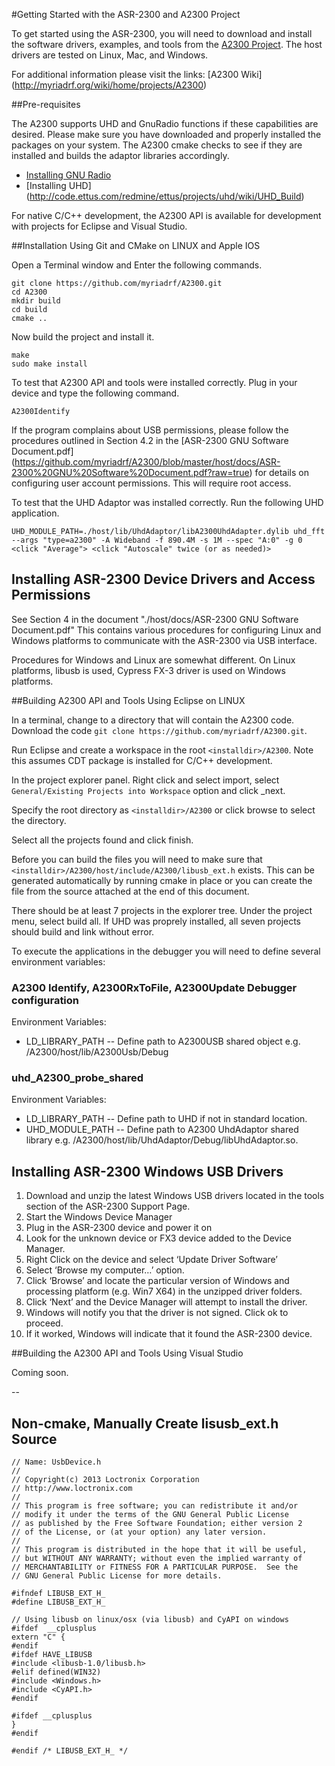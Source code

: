 #Getting Started with the ASR-2300 and A2300 Project



To get started using the ASR-2300, you will need to download and install the software drivers, examples, and tools from the [A2300 Project](https://github.com/myriadrf/A2300). The host drivers are tested on Linux, Mac, and Windows.

For additional information please visit the links:
[A2300 Wiki] (http://myriadrf.org/wiki/home/projects/A2300)

##Pre-requisites  

The A2300 supports UHD and GnuRadio functions if these capabilities are desired.  Please make sure you have downloaded and properly installed the packages on your system.  The A2300 cmake checks to see if they are installed and builds the adaptor libraries accordingly. 

* [Installing GNU Radio](http://gnuradio.org/redmine/projects/gnuradio/wiki/InstallingGRFromSource)
* [Installing UHD] (http://code.ettus.com/redmine/ettus/projects/uhd/wiki/UHD_Build)


For native C/C++ development, the A2300 API is available for development with projects for Eclipse and Visual Studio.

##Installation Using Git and CMake on LINUX and Apple IOS

Open a Terminal window and Enter the following commands.  

    git clone https://github.com/myriadrf/A2300.git
    cd A2300
    mkdir build
    cd build
    cmake ..

Now build the project and install it.

    make
    sudo make install

To test that A2300 API and tools were installed correctly.  Plug in your device and type the following command.

    A2300Identify
    
If the program complains about USB permissions, please follow the procedures outlined in Section 4.2 in the [ASR-2300 GNU Software Document.pdf] (https://github.com/myriadrf/A2300/blob/master/host/docs/ASR-2300%20GNU%20Software%20Document.pdf?raw=true) for details on configuring user account permissions.  This will require root access.    

To test that the UHD Adaptor was installed correctly.  Run the following UHD application.

    UHD_MODULE_PATH=./host/lib/UhdAdaptor/libA2300UhdAdapter.dylib uhd_fft --args "type=a2300" -A Wideband -f 890.4M -s 1M --spec "A:0" -g 0 <click "Average"> <click "Autoscale" twice (or as needed)>
  

## Installing ASR-2300 Device Drivers and Access Permissions
See Section 4 in the document "./host/docs/ASR-2300 GNU Software Document.pdf" This contains various procedures for configuring Linux and Windows 
platforms to communicate with the ASR-2300 via USB interface.
 
Procedures for Windows and Linux are somewhat different.  On Linux platforms, libusb is used, Cypress FX-3 driver is used on Windows platforms.


##Building A2300 API and Tools Using Eclipse on LINUX

In a terminal, change to a directory that will contain the A2300 code.  Download the code `git clone https://github.com/myriadrf/A2300.git`.

Run Eclipse and create a workspace in the root `<installdir>/A2300`.  Note this assumes CDT package is installed for C/C++ development.

In the project explorer panel.  Right click and select import, select `General/Existing Projects into Workspace` option and click _next.

Specify the root directory as `<installdir>/A2300` or click browse to select the directory.

Select all the projects found and click finish.

Before you can build the files you will need to make sure that `<installdir>/A2300/host/include/A2300/libusb_ext.h` exists.  This can be generated automatically by running cmake in place or you can create the file 
from the source attached at the end of this document.

There should be at least 7 projects in the explorer tree. Under the project menu, select build all. If UHD was proprely installed, all seven projects should build and link without error.  


To execute the applications in the debugger you will need to define several environment variables:

### A2300 Identify, A2300RxToFile, A2300Update Debugger configuration

  Environment Variables:
  
   * LD_LIBRARY_PATH -- Define path to A2300USB shared object e.g. <installdir>/A2300/host/lib/A2300Usb/Debug  
    
### uhd_A2300_probe_shared

  Environment Variables:
  
   * LD_LIBRARY_PATH -- Define path to UHD if not in standard location.
   * UHD_MODULE_PATH -- Define path to A2300 UhdAdaptor shared library e.g. <installdir>/A2300/host/lib/UhdAdaptor/Debug/libUhdAdaptor.so.

## Installing ASR-2300 Windows USB Drivers
 1) Download and unzip the latest Windows USB drivers located in the tools section of the ASR-2300 Support Page.
 2) Start the Windows Device Manager
 3) Plug in the ASR-2300 device and power it on
 4) Look for the unknown device or FX3 device added to the Device Manager.
 5) Right Click on the device and select ‘Update Driver Software’
 6) Select ‘Browse my computer…’ option.
 7) Click ‘Browse’ and locate the particular version of Windows and processing platform (e.g. Win7 X64) in the unzipped driver folders.
 8) Click ‘Next’ and the Device Manager will attempt to install the driver.
 9) Windows will notify you that the driver is not signed. Click ok to proceed.
 10) If it worked, Windows will indicate that it found the ASR-2300 device.

##Building the A2300 API and Tools Using Visual Studio

Coming soon.

--
## Non-cmake, Manually Create lisusb_ext.h Source

    // Name: UsbDevice.h
    //
    // Copyright(c) 2013 Loctronix Corporation
    // http://www.loctronix.com
    //
    // This program is free software; you can redistribute it and/or
    // modify it under the terms of the GNU General Public License
    // as published by the Free Software Foundation; either version 2
    // of the License, or (at your option) any later version.
    //
    // This program is distributed in the hope that it will be useful,
    // but WITHOUT ANY WARRANTY; without even the implied warranty of
    // MERCHANTABILITY or FITNESS FOR A PARTICULAR PURPOSE.  See the
    // GNU General Public License for more details.

    #ifndef LIBUSB_EXT_H_
    #define LIBUSB_EXT_H_

    // Using libusb on linux/osx (via libusb) and CyAPI on windows
    #ifdef  __cplusplus
    extern "C" {
    #endif
    #ifdef HAVE_LIBUSB
    #include <libusb-1.0/libusb.h>
    #elif defined(WIN32)
    #include <Windows.h>
    #include <CyAPI.h>
    #endif

    #ifdef __cplusplus
    }
    #endif

    #endif /* LIBUSB_EXT_H_ */





